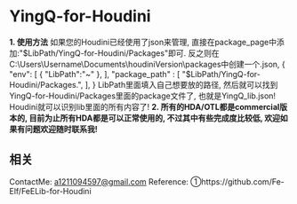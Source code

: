 # YingQ-for-Houdini
**1. 使用方法**
  如果您的Houdini已经使用了json来管理, 直接在package_page中添加:"$LibPath/YingQ-for-Houdini/Packages"即可.
  反之则在C:\Users\Username\Documents\houdiniVersion\packages中创建一个.json, 
  {
  "env": [
  {
  "LibPath":"~"
  },
  ],
  "package_path" : [
  "$LibPath/YingQ-for-Houdini/Packages.",
  ],
  }
  LibPath里面填入自己想要放的路径, 然后就可以找到YingQ-for-Houdini/Packages里面的package文件了, 也就是YingQ_lib.json! Houdini就可以识别lib里面的所有内容了!
  **2. 所有的HDA/OTL都是commercial版本的, 目前为止所有HDA都是可以正常使用的, 不过其中有些完成度比较低, 欢迎如果有问题欢迎随时联系我!**

## 相关
 ContactMe: a1211094597@gmail.com
 Reference: ①https://github.com/Fe-Elf/FeELib-for-Houdini 

